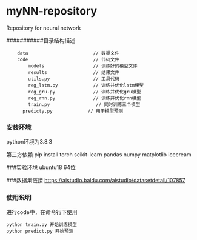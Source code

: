 # myNN-repository
Repository for neural network

###########目录结构描述


        data                        // 数据文件
        code                        // 代码文件
            models                  // 训练好的模型文件
            results                 // 结果文件
            utils.py                // 工具代码
            reg_lstm.py             // 训练并优化lstm模型
            reg_gru.py              // 训练并优化gru模型
            reg_rnn.py              // 训练并优化rnn模型
            train.py                 // 同时训练三个模型
	      predicty.py             // 用于模型预测


### 安装环境
python环境为3.8.3 

第三方依赖
pip install torch scikit-learn pandas numpy matplotlib icecream

###实验环境
ubuntu18 64位

###数据集链接
https://aistudio.baidu.com/aistudio/datasetdetail/107857

### 使用说明
进行code中，在命令行下使用
```
python train.py 开始训练模型
python predict.py 开始预测 
```
